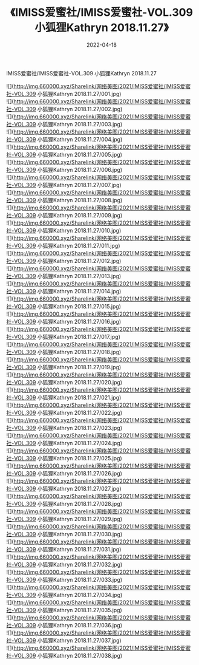 ﻿---
layout: post
title:  《IMISS爱蜜社/IMISS爱蜜社-VOL.309 小狐狸Kathryn 2018.11.27》
date:   2022-04-18
img: http://img.660000.xyz/Sharelink/网络美图/2021/IMISS爱蜜社/IMISS爱蜜社-VOL.309 小狐狸Kathryn 2018.11.27/000.jpg
categories: [美女, 清纯, 唯美]
---

IMISS爱蜜社/IMISS爱蜜社-VOL.309 小狐狸Kathryn 2018.11.27

 ![](http://img.660000.xyz/Sharelink/网络美图/2021/IMISS爱蜜社/IMISS爱蜜社-VOL.309 小狐狸Kathryn 2018.11.27/001.jpg) <br>![](http://img.660000.xyz/Sharelink/网络美图/2021/IMISS爱蜜社/IMISS爱蜜社-VOL.309 小狐狸Kathryn 2018.11.27/002.jpg) <br>![](http://img.660000.xyz/Sharelink/网络美图/2021/IMISS爱蜜社/IMISS爱蜜社-VOL.309 小狐狸Kathryn 2018.11.27/003.jpg) <br>![](http://img.660000.xyz/Sharelink/网络美图/2021/IMISS爱蜜社/IMISS爱蜜社-VOL.309 小狐狸Kathryn 2018.11.27/004.jpg) <br>![](http://img.660000.xyz/Sharelink/网络美图/2021/IMISS爱蜜社/IMISS爱蜜社-VOL.309 小狐狸Kathryn 2018.11.27/005.jpg) <br>![](http://img.660000.xyz/Sharelink/网络美图/2021/IMISS爱蜜社/IMISS爱蜜社-VOL.309 小狐狸Kathryn 2018.11.27/006.jpg) <br>![](http://img.660000.xyz/Sharelink/网络美图/2021/IMISS爱蜜社/IMISS爱蜜社-VOL.309 小狐狸Kathryn 2018.11.27/007.jpg) <br>![](http://img.660000.xyz/Sharelink/网络美图/2021/IMISS爱蜜社/IMISS爱蜜社-VOL.309 小狐狸Kathryn 2018.11.27/008.jpg) <br>![](http://img.660000.xyz/Sharelink/网络美图/2021/IMISS爱蜜社/IMISS爱蜜社-VOL.309 小狐狸Kathryn 2018.11.27/009.jpg) <br>![](http://img.660000.xyz/Sharelink/网络美图/2021/IMISS爱蜜社/IMISS爱蜜社-VOL.309 小狐狸Kathryn 2018.11.27/010.jpg) <br>![](http://img.660000.xyz/Sharelink/网络美图/2021/IMISS爱蜜社/IMISS爱蜜社-VOL.309 小狐狸Kathryn 2018.11.27/011.jpg) <br>![](http://img.660000.xyz/Sharelink/网络美图/2021/IMISS爱蜜社/IMISS爱蜜社-VOL.309 小狐狸Kathryn 2018.11.27/012.jpg) <br>![](http://img.660000.xyz/Sharelink/网络美图/2021/IMISS爱蜜社/IMISS爱蜜社-VOL.309 小狐狸Kathryn 2018.11.27/013.jpg) <br>![](http://img.660000.xyz/Sharelink/网络美图/2021/IMISS爱蜜社/IMISS爱蜜社-VOL.309 小狐狸Kathryn 2018.11.27/014.jpg) <br>![](http://img.660000.xyz/Sharelink/网络美图/2021/IMISS爱蜜社/IMISS爱蜜社-VOL.309 小狐狸Kathryn 2018.11.27/015.jpg) <br>![](http://img.660000.xyz/Sharelink/网络美图/2021/IMISS爱蜜社/IMISS爱蜜社-VOL.309 小狐狸Kathryn 2018.11.27/016.jpg) <br>![](http://img.660000.xyz/Sharelink/网络美图/2021/IMISS爱蜜社/IMISS爱蜜社-VOL.309 小狐狸Kathryn 2018.11.27/017.jpg) <br>![](http://img.660000.xyz/Sharelink/网络美图/2021/IMISS爱蜜社/IMISS爱蜜社-VOL.309 小狐狸Kathryn 2018.11.27/018.jpg) <br>![](http://img.660000.xyz/Sharelink/网络美图/2021/IMISS爱蜜社/IMISS爱蜜社-VOL.309 小狐狸Kathryn 2018.11.27/019.jpg) <br>![](http://img.660000.xyz/Sharelink/网络美图/2021/IMISS爱蜜社/IMISS爱蜜社-VOL.309 小狐狸Kathryn 2018.11.27/020.jpg) <br>![](http://img.660000.xyz/Sharelink/网络美图/2021/IMISS爱蜜社/IMISS爱蜜社-VOL.309 小狐狸Kathryn 2018.11.27/021.jpg) <br>![](http://img.660000.xyz/Sharelink/网络美图/2021/IMISS爱蜜社/IMISS爱蜜社-VOL.309 小狐狸Kathryn 2018.11.27/022.jpg) <br>![](http://img.660000.xyz/Sharelink/网络美图/2021/IMISS爱蜜社/IMISS爱蜜社-VOL.309 小狐狸Kathryn 2018.11.27/023.jpg) <br>![](http://img.660000.xyz/Sharelink/网络美图/2021/IMISS爱蜜社/IMISS爱蜜社-VOL.309 小狐狸Kathryn 2018.11.27/024.jpg) <br>![](http://img.660000.xyz/Sharelink/网络美图/2021/IMISS爱蜜社/IMISS爱蜜社-VOL.309 小狐狸Kathryn 2018.11.27/025.jpg) <br>![](http://img.660000.xyz/Sharelink/网络美图/2021/IMISS爱蜜社/IMISS爱蜜社-VOL.309 小狐狸Kathryn 2018.11.27/026.jpg) <br>![](http://img.660000.xyz/Sharelink/网络美图/2021/IMISS爱蜜社/IMISS爱蜜社-VOL.309 小狐狸Kathryn 2018.11.27/027.jpg) <br>![](http://img.660000.xyz/Sharelink/网络美图/2021/IMISS爱蜜社/IMISS爱蜜社-VOL.309 小狐狸Kathryn 2018.11.27/028.jpg) <br>![](http://img.660000.xyz/Sharelink/网络美图/2021/IMISS爱蜜社/IMISS爱蜜社-VOL.309 小狐狸Kathryn 2018.11.27/029.jpg) <br>![](http://img.660000.xyz/Sharelink/网络美图/2021/IMISS爱蜜社/IMISS爱蜜社-VOL.309 小狐狸Kathryn 2018.11.27/030.jpg) <br>![](http://img.660000.xyz/Sharelink/网络美图/2021/IMISS爱蜜社/IMISS爱蜜社-VOL.309 小狐狸Kathryn 2018.11.27/031.jpg) <br>![](http://img.660000.xyz/Sharelink/网络美图/2021/IMISS爱蜜社/IMISS爱蜜社-VOL.309 小狐狸Kathryn 2018.11.27/032.jpg) <br>![](http://img.660000.xyz/Sharelink/网络美图/2021/IMISS爱蜜社/IMISS爱蜜社-VOL.309 小狐狸Kathryn 2018.11.27/033.jpg) <br>![](http://img.660000.xyz/Sharelink/网络美图/2021/IMISS爱蜜社/IMISS爱蜜社-VOL.309 小狐狸Kathryn 2018.11.27/034.jpg) <br>![](http://img.660000.xyz/Sharelink/网络美图/2021/IMISS爱蜜社/IMISS爱蜜社-VOL.309 小狐狸Kathryn 2018.11.27/035.jpg) <br>![](http://img.660000.xyz/Sharelink/网络美图/2021/IMISS爱蜜社/IMISS爱蜜社-VOL.309 小狐狸Kathryn 2018.11.27/036.jpg) <br>![](http://img.660000.xyz/Sharelink/网络美图/2021/IMISS爱蜜社/IMISS爱蜜社-VOL.309 小狐狸Kathryn 2018.11.27/037.jpg) <br>![](http://img.660000.xyz/Sharelink/网络美图/2021/IMISS爱蜜社/IMISS爱蜜社-VOL.309 小狐狸Kathryn 2018.11.27/038.jpg) <br>
